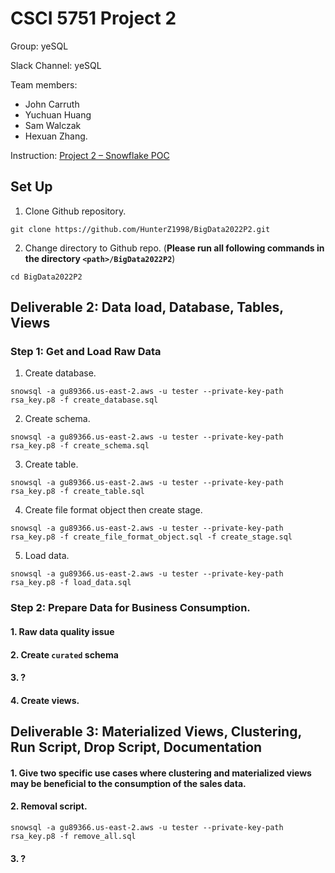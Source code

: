 # CSCI 5751 Project 2

Group: yeSQL

Slack Channel: yeSQL

Team members: 
- John Carruth
- Yuchuan Huang
- Sam Walczak
- Hexuan Zhang.

Instruction: [Project 2 – Snowflake POC](https://drive.google.com/file/d/18eDxHup4DcRabKuPZ-gJcgGCNsvFwjtj/view?usp=sharing)

## Set Up
1. Clone Github repository.
```
git clone https://github.com/HunterZ1998/BigData2022P2.git
```

2. Change directory to Github repo. (**Please run all following commands in the directory `<path>/BigData2022P2`**)
```
cd BigData2022P2
```

## Deliverable 2: Data load, Database, Tables, Views
### Step 1: Get and Load Raw Data
1. Create database.
```
snowsql -a gu89366.us-east-2.aws -u tester --private-key-path rsa_key.p8 -f create_database.sql
```

2. Create schema.
```
snowsql -a gu89366.us-east-2.aws -u tester --private-key-path rsa_key.p8 -f create_schema.sql
```

3. Create table.
```
snowsql -a gu89366.us-east-2.aws -u tester --private-key-path rsa_key.p8 -f create_table.sql
```

4. Create file format object then create stage.
```
snowsql -a gu89366.us-east-2.aws -u tester --private-key-path rsa_key.p8 -f create_file_format_object.sql -f create_stage.sql
```

5. Load data.
```
snowsql -a gu89366.us-east-2.aws -u tester --private-key-path rsa_key.p8 -f load_data.sql
```
### Step 2: Prepare Data for Business Consumption.
#### 1. Raw data quality issue

#### 2. Create `curated` schema

#### 3. ?

#### 4. Create views. 

## Deliverable 3: Materialized Views, Clustering, Run Script, Drop Script, Documentation

#### 1. Give two specific use cases where clustering and materialized views may be beneficial to the consumption of the sales data.



#### 2. Removal script.
```
snowsql -a gu89366.us-east-2.aws -u tester --private-key-path rsa_key.p8 -f remove_all.sql
```

#### 3. ?